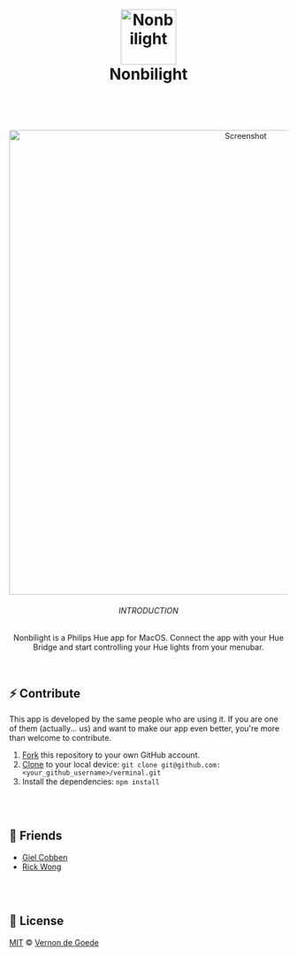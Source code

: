 <h1 align="center">
  <img src="https://gielcobben.com/github/nonbilight/icon_256x256.png" width="100" alt="Nonbilight"><br>
  Nonbilight
  <br>
  <br>
</h1>
<br>
<p align="center">  
  <img src="https://gielcobben.com/github/nonbilight/github_cover.png" width="840" alt="Screenshot">
  <br>
  <h6 align="center">INTRODUCTION</h6>
  <p align="center">Nonbilight is a Philips Hue app for MacOS. Connect the app with your Hue Bridge and start controlling your Hue lights from your menubar.</p>
</p>
<br>

## ⚡️ Contribute
This app is developed by the same people who are using it. If you are one of them (actually... us) and want to make our app even better, you're more than welcome to contribute.

1. [Fork](https://help.github.com/articles/fork-a-repo/) this repository to your own GitHub account.
2. [Clone](https://help.github.com/articles/cloning-a-repository/) to your local device: `git clone git@github.com:<your_github_username>/verminal.git`
3. Install the dependencies: `npm install`

<br>
<br>

## 👭 Friends
- [Giel Cobben](https://github.com/gielcobben)
- [Rick Wong](https://github.com/RickWong)

<br>
<br>

## 🔑 License

[MIT](https://github.com/vernondegoede/nonbilight/blob/master/license) © [Vernon de Goede](https://twitter.com/vernon_dg)